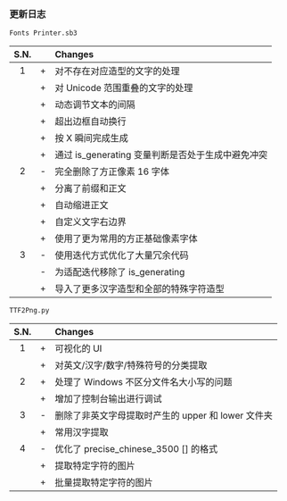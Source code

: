 ### 更新日志
`Fonts Printer.sb3`

| S.N. | | Changes |
|:-:|:-:|:-|
|1|+|对不存在对应造型的文字的处理
||+|对 Unicode 范围重叠的文字的处理
||+|动态调节文本的间隔
||+|超出边框自动换行
||+|按 X 瞬间完成生成
||+|通过 is_generating 变量判断是否处于生成中避免冲突
|2|-|完全删除了方正像素 16 字体
||+|分离了前缀和正文
||+|自动缩进正文
||+|自定义文字右边界
||+|使用了更为常用的方正基础像素字体
|3|-|使用迭代方式优化了大量冗余代码
||-|为适配迭代移除了 is_generating
||+|导入了更多汉字造型和全部的特殊字符造型
  
`TTF2Png.py`

| S.N. | | Changes |
|:-:|:-:|:-|
|1|+|可视化的 UI|
||+|对英文/汉字/数字/特殊符号的分类提取
|2|+|处理了 Windows 不区分文件名大小写的问题
||+|增加了控制台输出进行调试
|3|-|删除了非英文字母提取时产生的 upper 和 lower 文件夹
||+|常用汉字提取
|4|-|优化了 precise_chinese_3500 [] 的格式
||+|提取特定字符的图片|
||+|批量提取特定字符的图片|
